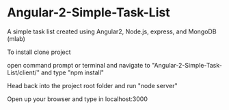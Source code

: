 # Angular-2-Simple-Task-List
A simple task list created using Angular2, Node.js, express, and MongoDB (mlab)

To install clone project 

open command prompt or terminal and navigate to "Angular-2-Simple-Task-List/client/" and type "npm install" 

Head back into the project root folder and run "node server" 

Open up your browser and type in localhost:3000 
